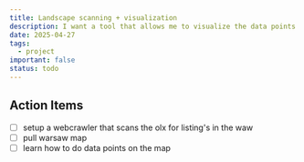 ```yaml
---
title: Landscape scanning + visualization
description: I want a tool that allows me to visualize the data points I captured from web crawl and put them on the map
date: 2025-04-27
tags:
  - project
important: false
status: todo
---
```


## Action Items

- [ ] setup a webcrawler that scans the olx for listing's in the waw
- [ ] pull warsaw map 
- [ ] learn how to do data points on the map
